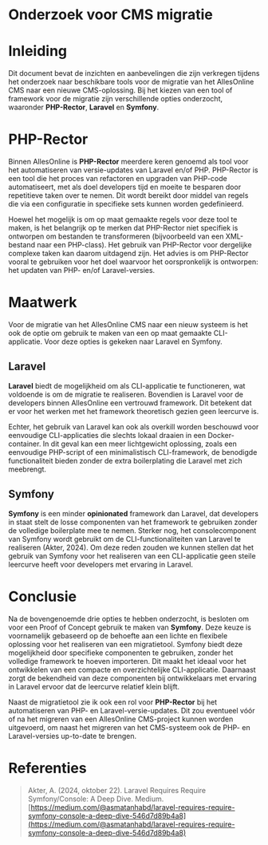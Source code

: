 # **Onderzoek voor CMS migratie**

# Inleiding

Dit document bevat de inzichten en aanbevelingen die zijn verkregen tijdens het onderzoek naar beschikbare tools voor de migratie van het AllesOnline CMS naar een nieuwe CMS-oplossing. Bij het kiezen van een tool of framework voor de migratie zijn verschillende opties onderzocht, waaronder **PHP-Rector**, **Laravel** en **Symfony**.

# PHP-Rector

Binnen AllesOnline is **PHP-Rector** meerdere keren genoemd als tool voor het automatiseren van versie-updates van Laravel en/of PHP. PHP-Rector is een tool die het proces van refactoren en upgraden van PHP-code automatiseert, met als doel developers tijd en moeite te besparen door repetitieve taken over te nemen. Dit wordt bereikt door middel van regels die via een configuratie in specifieke sets kunnen worden gedefinieerd.

Hoewel het mogelijk is om op maat gemaakte regels voor deze tool te maken, is het belangrijk op te merken dat PHP-Rector niet specifiek is ontworpen om bestanden te transformeren (bijvoorbeeld van een XML-bestand naar een PHP-class). Het gebruik van PHP-Rector voor dergelijke complexe taken kan daarom uitdagend zijn. Het advies is om PHP-Rector vooral te gebruiken voor het doel waarvoor het oorspronkelijk is ontworpen: het updaten van PHP- en/of Laravel-versies.

# Maatwerk

Voor de migratie van het AllesOnline CMS naar een nieuw systeem is het ook de optie om gebruik te maken van een op maat gemaakte CLI-applicatie. Voor deze opties is gekeken naar Laravel en Symfony. 

## Laravel

**Laravel** biedt de mogelijkheid om als CLI-applicatie te functioneren, wat voldoende is om de migratie te realiseren. Bovendien is Laravel voor de developers binnen AllesOnline een vertrouwd framework. Dit betekent dat er voor het werken met het framework theoretisch gezien geen leercurve is.

Echter, het gebruik van Laravel kan ook als overkill worden beschouwd voor eenvoudige CLI-applicaties die slechts lokaal draaien in een Docker-container. In dit geval kan een meer lichtgewicht oplossing, zoals een eenvoudige PHP-script of een minimalistisch CLI-framework, de benodigde functionaliteit bieden zonder de extra boilerplating die Laravel met zich meebrengt.

## Symfony

**Symfony** is een minder **opinionated** framework dan Laravel, dat developers in staat stelt de losse componenten van het framework te gebruiken zonder de volledige boilerplate mee te nemen. Sterker nog, het consolecomponent van Symfony wordt gebruikt om de CLI-functionaliteiten van Laravel te realiseren (Akter, 2024). Om deze reden zouden we kunnen stellen dat het gebruik van Symfony voor het realiseren van een CLI-applicatie geen steile leercurve heeft voor developers met ervaring in Laravel.

# Conclusie

Na de bovengenoemde drie opties te hebben onderzocht, is besloten om voor een Proof of Concept gebruik te maken van **Symfony**. Deze keuze is voornamelijk gebaseerd op de behoefte aan een lichte en flexibele oplossing voor het realiseren van een migratietool. Symfony biedt deze mogelijkheid door specifieke componenten te gebruiken, zonder het volledige framework te hoeven importeren. Dit maakt het ideaal voor het ontwikkelen van een compacte en overzichtelijke CLI-applicatie. Daarnaast zorgt de bekendheid van deze componenten bij ontwikkelaars met ervaring in Laravel ervoor dat de leercurve relatief klein blijft.

Naast de migratietool zie ik ook een rol voor **PHP-Rector** bij het automatiseren van PHP- en Laravel-versie-updates. Dit zou eventueel vóór of na het migreren van een AllesOnline CMS-project kunnen worden uitgevoerd, om naast het migreren van het CMS-systeem ook de PHP- en Laravel-versies up-to-date te brengen.

# Referenties

> Akter, A. (2024, oktober 22). Laravel Requires Require Symfony/Console: A Deep Dive. Medium. [https://medium.com/@asmatanhabd/laravel-requires-require-symfony-console-a-deep-dive-546d7d89b4a8](https://medium.com/@asmatanhabd/laravel-requires-require-symfony-console-a-deep-dive-546d7d89b4a8)